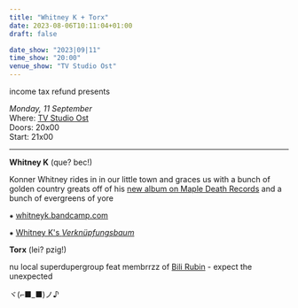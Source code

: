 ```yaml
---
title: "Whitney K + Torx"
date: 2023-08-06T10:11:04+01:00
draft: false

date_show: "2023|09|11"
time_show: "20:00"
venue_show: "TV Studio Ost"
---
```


income tax refund presents

_Monday, 11 September_
\
Where: [TV Studio Ost](https://hitness.club/)
\
Doors: 20x00
\
Start: 21x00

---

**Whitney K** (que? bec!)

Konner Whitney rides in in our little town and graces us with a bunch of golden country greats off of his [new album on Maple Death Records](https://whitneyk.bandcamp.com/album/hard-to-be-a-god) and a bunch of evergreens of yore

⁕ [whitneyk.bandcamp.com](https://whitneyk.bandcamp.com)

⁕ [Whitney K's *Verknüpfungsbaum*](https://linktr.ee/Whitney_K)


**Torx** (lei? pzig!)

nu local superdupergroup feat membrrzz of [Bili Rubin](https://ubac.bandcamp.com/album/conceptually-inconvenient) - expect the unexpected 

ヾ(⌐■_■)ノ♪


<!-- ![Whitney K + Torx](../../posters/2023-09-11.jpg) -->
